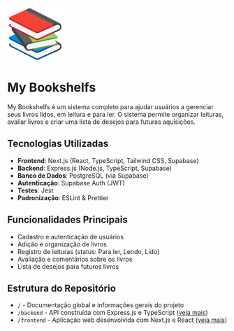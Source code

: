 ![Ícone 128x128](./assets/icon-128x128.png)

# My Bookshelfs

My Bookshelfs é um sistema completo para ajudar usuários a gerenciar seus livros lidos, em leitura e para ler. O sistema permite organizar leituras, avaliar livros e criar uma lista de desejos para futuras aquisições.

## Tecnologias Utilizadas

- **Frontend**: Next.js (React, TypeScript, Tailwind CSS, Supabase)
- **Backend**: Express.js (Node.js, TypeScript, Supabase)
- **Banco de Dados**: PostgreSQL (via Supabase)
- **Autenticação**: Supabase Auth (JWT)
- **Testes**: Jest
- **Padronização**: ESLint & Prettier

## Funcionalidades Principais

- Cadastro e autenticação de usuários
- Adição e organização de livros
- Registro de leituras (status: Para ler, Lendo, Lido)
- Avaliação e comentários sobre os livros
- Lista de desejos para futuros livros

## Estrutura do Repositório

- `/` - Documentação global e informações gerais do projeto
- `/backend` - API construída com Express.js e TypeScript ([veja mais](./backend/README.md))
- `/frontend` - Aplicação web desenvolvida com Next.js e React ([veja mais](./frontend/README.md))
